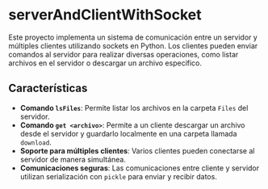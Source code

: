 # serverAndClientWithSocket

Este proyecto implementa un sistema de comunicación entre un servidor y múltiples clientes utilizando sockets en Python. Los clientes pueden enviar comandos al servidor para realizar diversas operaciones, como listar archivos en el servidor o descargar un archivo específico.

## Características

- **Comando `lsFiles`**: Permite listar los archivos en la carpeta `Files` del servidor.
- **Comando `get <archivo>`**: Permite a un cliente descargar un archivo desde el servidor y guardarlo localmente en una carpeta llamada `download`.
- **Soporte para múltiples clientes**: Varios clientes pueden conectarse al servidor de manera simultánea.
- **Comunicaciones seguras**: Las comunicaciones entre cliente y servidor utilizan serialización con `pickle` para enviar y recibir datos.

